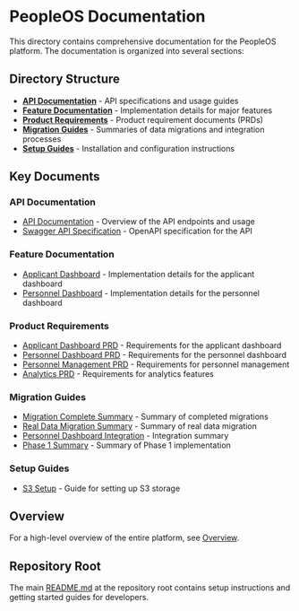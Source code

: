 # PeopleOS Documentation

This directory contains comprehensive documentation for the PeopleOS platform. The documentation is organized into several sections:

## Directory Structure

- **[API Documentation](./api/)** - API specifications and usage guides
- **[Feature Documentation](./features/)** - Implementation details for major features
- **[Product Requirements](./prd/)** - Product requirement documents (PRDs)
- **[Migration Guides](./migrations/)** - Summaries of data migrations and integration processes
- **[Setup Guides](./setup/)** - Installation and configuration instructions

## Key Documents

### API Documentation
- [API Documentation](./api/API_DOCUMENTATION.md) - Overview of the API endpoints and usage
- [Swagger API Specification](./api/swagger.yaml) - OpenAPI specification for the API

### Feature Documentation
- [Applicant Dashboard](./features/APPLICANT_DASHBOARD_README.md) - Implementation details for the applicant dashboard
- [Personnel Dashboard](./features/PERSONNEL_DASHBOARD_README.md) - Implementation details for the personnel dashboard

### Product Requirements
- [Applicant Dashboard PRD](./prd/APPLICANT_DASHBOARD_PRD.md) - Requirements for the applicant dashboard
- [Personnel Dashboard PRD](./prd/PERSONNEL_DASHBOARD_PRD.md) - Requirements for the personnel dashboard
- [Personnel Management PRD](./prd/PERSONNEL_MANAGEMENT_PRD.md) - Requirements for personnel management
- [Analytics PRD](./prd/ANALYTICS_PRD.md) - Requirements for analytics features

### Migration Guides
- [Migration Complete Summary](./migrations/MIGRATION_COMPLETE_SUMMARY.md) - Summary of completed migrations
- [Real Data Migration Summary](./migrations/REAL_DATA_MIGRATION_SUMMARY.md) - Summary of real data migration
- [Personnel Dashboard Integration](./migrations/PERSONNEL_DASHBOARD_INTEGRATION_SUMMARY.md) - Integration summary
- [Phase 1 Summary](./migrations/PHASE_1_SUMMARY.md) - Summary of Phase 1 implementation

### Setup Guides
- [S3 Setup](./setup/S3_SETUP.md) - Guide for setting up S3 storage

## Overview

For a high-level overview of the entire platform, see [Overview](./Overview.md).

## Repository Root

The main [README.md](../README.md) at the repository root contains setup instructions and getting started guides for developers. 